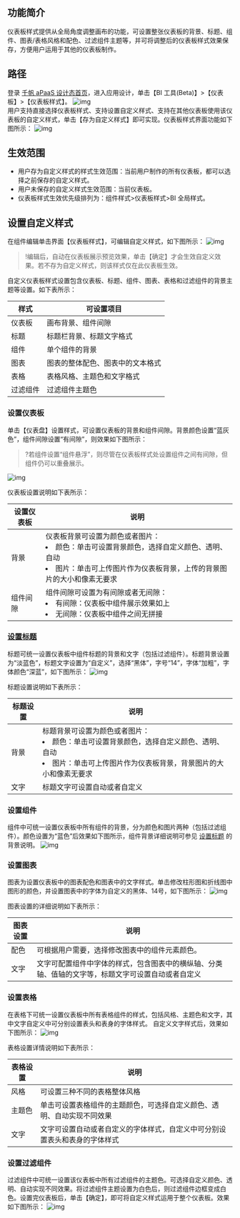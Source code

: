 ## 功能简介
仪表板样式提供从全局角度调整画布的功能，可设置整张仪表板的背景、标题、组件、图表/表格风格和配色、过滤组件主题等，并可将调整后的仪表板样式效果保存，方便用户运用于其他的仪表板制作。

## 路径
登录 [千帆 aPaaS 设计态首页](https://apaas.cloud.tencent.com/)，进入应用设计，单击【BI 工具(Beta)】>【仪表板】>【仪表板样式】。
![img](https://main.qcloudimg.com/raw/77f02f8b6aadf852019f354048ad9492.png)        
用户支持直接选择仪表板样式、支持设置自定义样式、支持在其他仪表板使用该仪表板的自定义样式，单击【存为自定义样式】即可实现。仪表板样式界面功能如下图所示：
![img](https://main.qcloudimg.com/raw/91fb4207f4298d03653e3f052121513d.png)        

## 生效范围
- 用户存为自定义样式的样式生效范围：当前用户制作的所有仪表板，都可以选择之前保存的自定义样式。
- 用户未保存的自定义样式生效范围：当前仪表板。
- 仪表板样式生效优先级排列为：组件样式>仪表板样式>BI 全局样式。

## 设置自定义样式
在组件编辑单击界面【仪表板样式】，可编辑自定义样式，如下图所示：
![img](https://main.qcloudimg.com/raw/ecc16449de90da388f013d427c7b3fe3.png)        
>!编辑后，自动在仪表板展示预览效果，单击【确定】才会生效自定义效果。若不存为自定义样式，则该样式仅在此仪表板生效。

自定义仪表板样式设置包含仪表板、标题、组件、图表、表格和过滤组件的背景主题等设置。如下表所示：

| 样式     | 可设置项目                       |
| -------- | -------------------------------- |
| 仪表板   | 画布背景、组件间隙               |
| 标题     | 标题栏背景、标题文字格式         |
| 组件     | 单个组件的背景                   |
| 图表     | 图表的整体配色、图表中的文本格式 |
| 表格     | 表格风格、主题色和文字格式       |
| 过滤组件 | 过滤组件主题色                   |

### 设置仪表板
单击【仪表盘】设置样式，可设置仪表板的背景和组件间隙。背景颜色设置“蓝灰色”，组件间隙设置“有间隙”，则效果如下图所示：
>?若组件设置“组件悬浮”，则尽管在仪表板样式处设置组件之间有间隙，但组件仍可以重叠展示。

![img](https://main.qcloudimg.com/raw/e6adf1b11b8ea76faa2271a5c41f39d9.png)        

仪表板设置说明如下表所示：

| **设置仪表板** | **说明**                                                     |
| -------------- | ------------------------------------------------------------ |
| 背景           | 仪表板背景可设置为颜色或者图片：<br><li>颜色：单击可设置背景颜色，选择自定义颜色、透明、自动<br><li>图片：单击可上传图片作为仪表板背景，上传的背景图片的大小和像素无要求 |
| 组件间隙       | 组件间隙可设置为有间隙或者无间隙：<br><li>有间隙：仪表板中组件展示效果如上<br><li>无间隙：仪表板中组件之间无拼接 |

### [设置标题](id:title)
标题可统一设置仪表板中组件标题的背景和文字（包括过滤组件）。标题背景设置为“淡蓝色”，标题文字设置为“自定义”，选择“黑体”，字号“14”，字体“加粗”，字体颜色“深蓝”，如下图所示：
![img](https://main.qcloudimg.com/raw/ee5f786f01a034c28d0034f75c4d64f0.png)        

标题设置说明如下表所示：

| 标题设置 | 说明                                                         |
| -------- | ------------------------------------------------------------ |
| 背景     | 标题背景可设置为颜色或者图片：<br><li>颜色：单击可设置背景颜色，选择自定义颜色、透明、自动<br><li>图片：单击可上传图片作为仪表板背景，背景图片的大小和像素无要求 |
| 文字     | 标题文字可设置自动或者自定义                      |

### 设置组件
组件中可统一设置仪表板中所有组件的背景，分为颜色和图片两种（包括过滤组件）。颜色设置为“蓝色”后效果如下图所示，组件背景详细说明可参见 [设置标题](#title) 的背景说明。
![img](https://main.qcloudimg.com/raw/da2dc3a148ec8e1413a4f1903a61b38e.png)        

### 设置图表
图表为设置仪表板中的图表配色和图表中的文字样式。单击修改柱形图和折线图中图形的颜色，并设置图表中的字体为自定义的黑体、14号，如下图所示：                 ![img](https://main.qcloudimg.com/raw/dbed73e5dc1089a51b84f08bf81d1eed.png)        

图表设置的详细说明如下表所示：

| 图表设置 | 说明                                                         |
| -------- | ------------------------------------------------------------ |
| 配色     | 可根据用户需要，选择修改图表中的组件元素颜色。              |
| 文字     | 文字可配置组件中字体的样式，包含图表中的横纵轴、分类轴、值轴的文字等，标题文字可设置自动或者自定义 |

### 设置表格
在表格下可统一设置仪表板中所有表格组件的样式，包括风格、主题色和文字，其中文字自定义中可分别设置表头和表身的字体样式。
自定义文字样式后，效果如下图所示：
![img](https://main.qcloudimg.com/raw/acee12c8cb2294f8004acf936913c329.png)        

表格设置详情说明如下表所示：

| 表格设置 | 说明                                                         |
| -------- | ------------------------------------------------------------ |
| 风格     | 可设置三种不同的表格整体风格                               |
| 主题色   | 单击可设置表格组件的主题颜色，可选择自定义颜色、透明、自动实现不同效果 |
| 文字     | 文字可设置自动或者自定义的字体样式，自定义中可分别设置表头和表身的字体样式 |

### 设置过滤组件
过滤组件中可统一设置该仪表板中所有过滤组件的主题色。可选择自定义颜色、透明、自动实现不同效果。将过滤组件主题设置为白色后，则过滤组件边框变成白色。设置完仪表板后，单击【确定】，即可将自定义样式运用于整个仪表板。效果如下图所示：                 ![img](https://main.qcloudimg.com/raw/20a3109500de547cf25930c476ce6aa7.png)        

